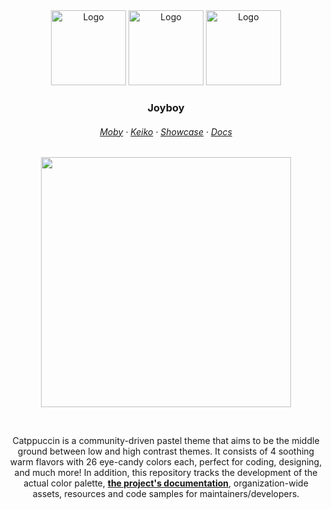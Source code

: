 
<div align="center">
  <div class="image-container">
    <img src="https://raw.githubusercontent.com/catppuccin/catppuccin/main/assets/logos/exports/1544x1544_circle.png" width="120" alt="Logo"/>
    <img src="https://raw.githubusercontent.com/catppuccin/catppuccin/main/assets/logos/exports/1544x1544_circle.png" width="120" alt="Logo"/>
    <img src="https://raw.githubusercontent.com/catppuccin/catppuccin/main/assets/logos/exports/1544x1544_circle.png" width="120" alt="Logo"/>
  </div>
  <h3 align="center">Joyboy</h3>
</div>


<h6 align="center">
  <a href="https://github.com/catppuccin/catppuccin#-palette">Moby</a>
  ·
  <a href="https://github.com/catppuccin/catppuccin#-ports-and-more">Keiko</a>
  ·
  <a href="https://github.com/catppuccin/catppuccin#-showcase">Showcase</a>
  ·
  <a href="https://github.com/catppuccin/catppuccin/tree/main/docs">Docs</a>
</h6>

<p align="center">
  <img src="https://raw.githubusercontent.com/catppuccin/catppuccin/main/assets/palette/macchiato.png" width="400" />
</p>

<p align="center">
</p>
&nbsp;

<p align="center">
Catppuccin is a community-driven pastel theme that aims to be the middle ground between low and high contrast themes. It consists of 4 soothing warm flavors with 26 eye-candy colors each, perfect for coding, designing, and much more! In addition, this repository tracks the development of the actual color palette, <a href="https://github.com/catppuccin/catppuccin/tree/main/docs"><b>the project's documentation</b></a>, organization-wide assets, resources and code samples for maintainers/developers.
</p>

